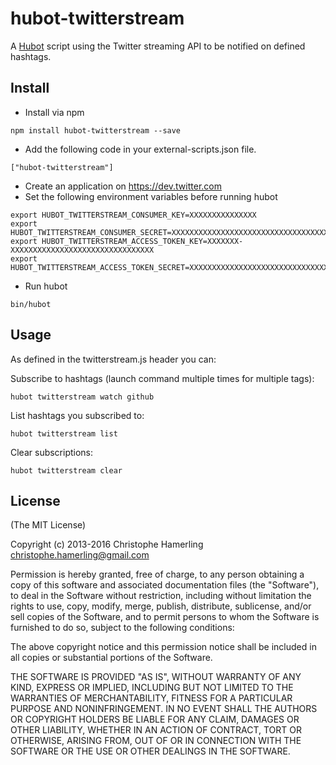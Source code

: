 # hubot-twitterstream

A [Hubot](http://hubot.github.com) script using the Twitter streaming API to be notified on defined hashtags.

## Install

- Install via npm

```
npm install hubot-twitterstream --save
```
- Add the following code in your external-scripts.json file.

```
["hubot-twitterstream"]
```

- Create an application on https://dev.twitter.com
- Set the following environment variables before running hubot

```
export HUBOT_TWITTERSTREAM_CONSUMER_KEY=XXXXXXXXXXXXXXX
export HUBOT_TWITTERSTREAM_CONSUMER_SECRET=XXXXXXXXXXXXXXXXXXXXXXXXXXXXXXXXXXXX
export HUBOT_TWITTERSTREAM_ACCESS_TOKEN_KEY=XXXXXXX-XXXXXXXXXXXXXXXXXXXXXXXXXXXXXXXX
export HUBOT_TWITTERSTREAM_ACCESS_TOKEN_SECRET=XXXXXXXXXXXXXXXXXXXXXXXXXXXXXXXXXXXX
```

- Run hubot

```
bin/hubot
```

## Usage

As defined in the twitterstream.js header you can:

Subscribe to hashtags (launch command multiple times for multiple tags):

    hubot twitterstream watch github

List hashtags you subscribed to:

    hubot twitterstream list

Clear subscriptions:

    hubot twitterstream clear

## License

(The MIT License)

Copyright (c) 2013-2016 Christophe Hamerling <christophe.hamerling@gmail.com>

Permission is hereby granted, free of charge, to any person obtaining a copy
of this software and associated documentation files (the "Software"), to deal
in the Software without restriction, including without limitation the rights
to use, copy, modify, merge, publish, distribute, sublicense, and/or sell
copies of the Software, and to permit persons to whom the Software is
furnished to do so, subject to the following conditions:

The above copyright notice and this permission notice shall be included in
all copies or substantial portions of the Software.

THE SOFTWARE IS PROVIDED "AS IS", WITHOUT WARRANTY OF ANY KIND, EXPRESS OR
IMPLIED, INCLUDING BUT NOT LIMITED TO THE WARRANTIES OF MERCHANTABILITY,
FITNESS FOR A PARTICULAR PURPOSE AND NONINFRINGEMENT. IN NO EVENT SHALL THE
AUTHORS OR COPYRIGHT HOLDERS BE LIABLE FOR ANY CLAIM, DAMAGES OR OTHER
LIABILITY, WHETHER IN AN ACTION OF CONTRACT, TORT OR OTHERWISE, ARISING
FROM, OUT OF OR IN CONNECTION WITH THE SOFTWARE OR THE USE OR OTHER DEALINGS
IN THE SOFTWARE.
